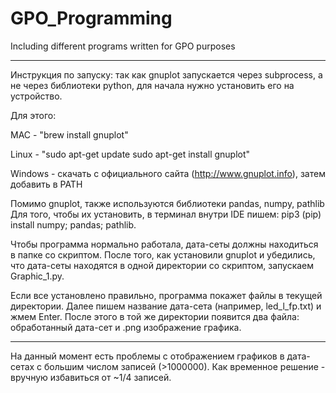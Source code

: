 # GPO_Programming
Including different programs written for GPO purposes 

***
Инструкция по запуску: так как gnuplot запускается через subprocess, а не через библиотеки python, для начала нужно установить его на устройство.

Для этого: 

MAC - "brew install gnuplot"

Linux - "sudo apt-get update
sudo apt-get install gnuplot"

Windows - скачать с официального сайта (http://www.gnuplot.info), затем добавить в PATH

Помимо gnuplot, также используются библиотеки pandas, numpy, pathlib
Для того, чтобы их установить, в терминал внутри IDE пишем:
pip3 (pip) install numpy; pandas; pathlib.

Чтобы программа нормально работала, дата-сеты должны находиться в папке со скриптом. После того, как установили gnuplot и убедились, что дата-сеты находятся в одной директории со скриптом, запускаем Graphic_1.py. 

Если все установлено правильно, программа покажет файлы в текущей директории. 
Далее пишем название дата-сета (например, led_l_fp.txt) и жмем Enter. 
После этого в той же директории появится два файла: обработанный дата-сет и .png изображение графика. 

***

На данный момент есть проблемы с отображением графиков в дата-сетах с большим числом записей (>1000000). Как временное решение - вручную избавиться от ~1/4 записей. 

